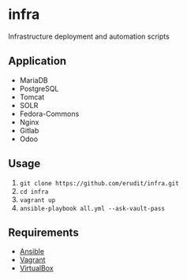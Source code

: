 # infra
Infrastructure deployment and automation scripts

## Application

- MariaDB
- PostgreSQL
- Tomcat
- SOLR
- Fedora-Commons
- Nginx
- Gitlab
- Odoo

## Usage

1. `git clone https://github.com/erudit/infra.git`
2. `cd infra`
3. `vagrant up`
4. `ansible-playbook all.yml --ask-vault-pass`

## Requirements

* [Ansible](http://www.ansible.com/)
* [Vagrant](https://www.vagrantup.com/)
* [VirtualBox](https://www.virtualbox.org/)
